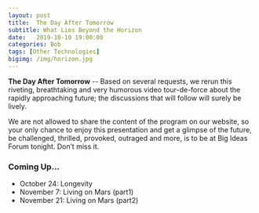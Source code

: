 ```yaml
---
layout: post
title:  The Day After Tomorrow
subtitle: What Lies Beyond the Horizon
date:   2019-10-10 19:00:00
categories: Bob 
tags: [Other Technologies]
bigimg: /img/horizon.jpg
---
```


**The Day After Tomorrow**  -- Based on several requests, we rerun this riveting, breathtaking and very humorous video tour-de-force about the rapidly approaching future; the discussions that will follow will surely be lively.

We are not allowed to share the content of the program on our website, so your only chance to enjoy this presentation and get a glimpse of the future, be challenged, thrilled, provoked, outraged and more, is to be at Big Ideas Forum tonight. Don’t miss it.

### Coming Up...

* October 24: Longevity
* November 7: Living on Mars (part1)
* November 21: Living on Mars (part2)
